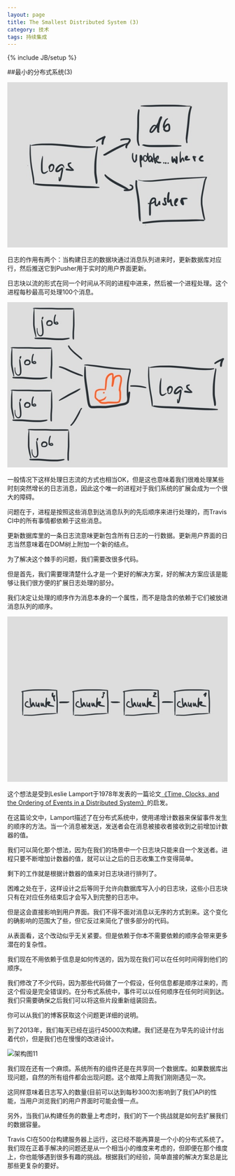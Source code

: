 ```yaml
---
layout: page  
title: The Smallest Distributed System (3)   
category: 技术   
tags: 持续集成    
---
```

{% include JB/setup %}


##最小的分布式系统(3)

![架构图8](/image/The_Smallest_Distributed_System_08.jpg)

日志的作用有两个：当构建日志的数据块通过消息队列进来时，更新数据库对应行，然后推送它到Pusher用于实时的用户界面更新。

日志块以流的形式在同一个时间从不同的进程中进来，然后被一个进程处理。这个进程每秒最高可处理100个消息。

![架构图9](/image/The_Smallest_Distributed_System_09.jpg)

一般情况下这样处理日志流的方式也相当OK，但是这也意味着我们很难处理某些时刻突然增长的日志消息，因此这个唯一的进程对于我们系统的扩展会成为一个很大的障碍。

问题在于，进程是按照这些消息到达消息队列的先后顺序来进行处理的，而Travis CI中的所有事情都依赖于这些消息。

更新数据库里的一条日志流意味更新包含所有日志的一行数据。更新用户界面的日志当然意味着在DOM树上附加一个新的结点。

为了解决这个棘手的问题，我们需要改很多代码。

但是首先，我们需要理清楚什么才是一个更好的解决方案，好的解决方案应该是能够让我们很方便的扩展日志处理的部分。

我们决定让处理的顺序作为消息本身的一个属性，而不是隐含的依赖于它们被放进消息队列的顺序。

![架构图10](/image/The_Smallest_Distributed_System_10.jpg)

这个想法是受到Leslie Lamport于1978年发表的一篇论文[《Time, Clocks, and the Ordering of Events in a Distributed System》](http://research.microsoft.com/en-us/um/people/lamport/pubs/pubs.html#time-clocks)的启发。

在这篇论文中，Lamport描述了在分布式系统中，使用递增计数器来保留事件发生的顺序的方法。当一个消息被发送，发送者会在消息被接收者接收到之前增加计数器的值。

我们可以简化那个想法，因为在我们的场景中一个日志块只能来自一个发送者。进程只要不断增加计数器的值，就可以让之后的日志收集工作变得简单。

剩下的工作就是根据计数器的值来对日志块进行排列了。

困难之处在于，这样设计之后等同于允许向数据库写入小的日志块，这些小日志块只有在对应任务结束后才会写入到完整的日志中。

但是这会直接影响到用户界面。我们不得不面对消息以无序的方式到来。这个变化的确影响的范围大了些，但它反过来简化了很多部分的代码。

从表面看，这个改动似乎无关紧要。但是依赖于你本不需要依赖的顺序会带来更多潜在的复杂性。

我们现在不用依赖于信息是如何传送的，因为现在我们可以在任何时间得到他们的顺序。

我们修改了不少代码，因为那些代码做了一个假设，任何信息都是顺序过来的，而这个假设是完全错误的。在分布式系统中，事件可以以任何顺序在任何时间到达。我们只需要确保之后我们可以将这些片段重新组装回去。

你可以从我们的博客获取这个问题更详细的说明。

到了2013年，我们每天已经在运行45000次构建。我们还是在为早先的设计付出着代价，但是我们也在慢慢的改进设计。

![架构图11](/img/The_Smallest_Distributed_System_11.jpg)

我们现在还有一个麻烦。系统所有的组件还是在共享同一个数据库。如果数据库出现问题，自然的所有组件都会出现问题。这个故障上周我们刚刚遇见一次。

这同样意味着日志写入的数量(目前可以达到每秒300次)影响到了我们API的性能，当用户浏览我们的用户界面时可能会慢一点。

另外，当我们从构建任务的数量上考虑时，我们的下一个挑战就是如何去扩展我们的数据容量。

Travis CI在500台构建服务器上运行，这已经不能再算是一个小的分布式系统了。我们现在正着手解决的问题还是从一个相当小的维度来考虑的，但即便在那个维度上，你也能够遇到很多有趣的挑战。根据我们的经验，简单直接的解决方案总是比那些更复杂的要好。


